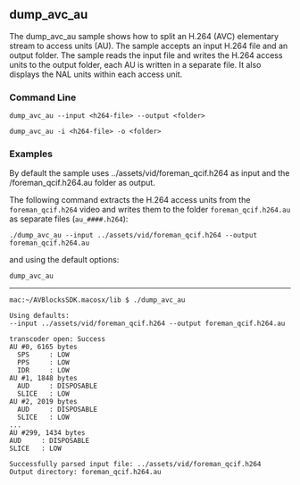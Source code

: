 ## dump_avc_au

The dump_avc_au sample shows how to split an H.264 (AVC) elementary stream to access units (AU). The sample accepts an input H.264 file and an output folder. The sample reads the input file and writes the H.264 access units to the output folder, each AU is written in a separate file. It also displays the NAL units within each access unit.        

### Command Line

	dump_avc_au --input <h264-file> --output <folder>

	dump_avc_au -i <h264-file> -o <folder>
 
###	Examples

By default the sample uses ../assets/vid/foreman_qcif.h264 as input and the <exedir>/foreman_qcif.h264.au folder as output.

The following command extracts the H.264 access units from the `foreman_qcif.h264` video and writes them to the folder `foreman_qcif.h264.au` as separate files (`au_####.h264`):
	
	./dump_avc_au --input ../assets/vid/foreman_qcif.h264 --output foreman_qcif.h264.au

and using the default options:

	dump_avc_au
***

	mac:~/AVBlocksSDK.macosx/lib $ ./dump_avc_au

	Using defaults:
	--input ../assets/vid/foreman_qcif.h264 --output foreman_qcif.h264.au

	transcoder open: Success
	AU #0, 6165 bytes
	  SPS     : LOW
	  PPS     : LOW
	  IDR     : LOW
	AU #1, 1848 bytes
	  AUD     : DISPOSABLE
	  SLICE   : LOW
	AU #2, 2019 bytes
	  AUD     : DISPOSABLE
	  SLICE   : LOW
	...
	AU #299, 1434 bytes
	AUD     : DISPOSABLE
	SLICE   : LOW

    Successfully parsed input file: ../assets/vid/foreman_qcif.h264
    Output directory: foreman_qcif.h264.au

